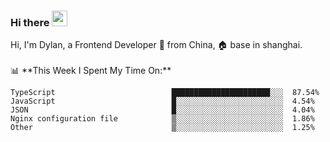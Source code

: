 ### Hi there <img src="https://media.giphy.com/media/hvRJCLFzcasrR4ia7z/giphy.gif" width="25px">

<!-- ![visitors](https://visitor-badge.glitch.me/badge?page_id=dislfyer.dislfyer) --!>

Hi, I'm Dylan, a Frontend Developer 🚀 from China, 🏠 base in shanghai.
<br/>
<br/>

📊 **This Week I Spent My Time On:**


<!--START_SECTION:waka-->

```text
TypeScript                          ██████████████████████░░░  87.54%
JavaScript                          █░░░░░░░░░░░░░░░░░░░░░░░░  4.54%
JSON                                █░░░░░░░░░░░░░░░░░░░░░░░░  4.04%
Nginx configuration file            ▒░░░░░░░░░░░░░░░░░░░░░░░░  1.86%
Other                               ▒░░░░░░░░░░░░░░░░░░░░░░░░  1.25%
```

<!--END_SECTION:waka-->

<!--
**About Me:**
 -->

